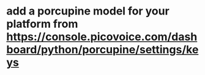 # add a porcupine model for your platform from https://console.picovoice.com/dashboard/python/porcupine/settings/keys